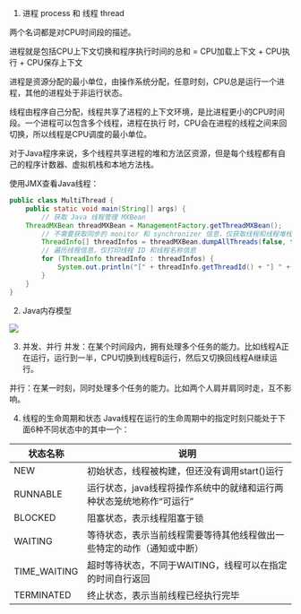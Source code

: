 1. 进程 process 和 线程 thread

两个名词都是对CPU时间段的描述。

进程就是包括CPU上下文切换和程序执行时间的总和 = CPU加载上下文 + CPU执行 + CPU保存上下文

进程是资源分配的最小单位，由操作系统分配，任意时刻，CPU总是运行一个进程，其他的进程处于非运行状态。

线程由程序自己分配，线程共享了进程的上下文环境，是比进程更小的CPU时间段。一个进程可以包含多个线程，进程在执行
时，CPU会在进程的线程之间来回切换，所以线程是CPU调度的最小单位。

对于Java程序来说，多个线程共享进程的堆和方法区资源，但是每个线程都有自己的程序计数器、虚拟机栈和本地方法栈。

使用JMX查看Java线程：
```java
public class MultiThread {
    public static void main(String[] args) {
        // 获取 Java 线程管理 MXBean
    ThreadMXBean threadMXBean = ManagementFactory.getThreadMXBean();
        // 不需要获取同步的 monitor 和 synchronizer 信息，仅获取线程和线程堆栈信息
        ThreadInfo[] threadInfos = threadMXBean.dumpAllThreads(false, false);
        // 遍历线程信息，仅打印线程 ID 和线程名称信息
        for (ThreadInfo threadInfo : threadInfos) {
            System.out.println("[" + threadInfo.getThreadId() + "] " + threadInfo.getThreadName());
        }
    }
}
```

2. Java内存模型
<img src='https://my-blog-to-use.oss-cn-beijing.aliyuncs.com/2019-3/JVM%E8%BF%90%E8%A1%8C%E6%97%B6%E6%95%B0%E6%8D%AE%E5%8C%BA%E5%9F%9F.png'>

3. 并发、并行
并发：在某个时间段内，拥有处理多个任务的能力。比如线程A正在运行，运行到一半，CPU切换到线程B运行，然后又切换回线程A继续运行。

并行：在某一时刻，同时处理多个任务的能力。比如两个人肩并肩同时走，互不影响。

4. 线程的生命周期和状态
Java线程在运行的生命周期中的指定时刻只能处于下面6种不同状态中的其中一个：

|状态名称|说明
|---|---|
|NEW|初始状态，线程被构建，但还没有调用start()运行|
|RUNNABLE|运行状态，java线程将操作系统中的就绪和运行两种状态笼统地称作“可运行”|
|BLOCKED|阻塞状态，表示线程阻塞于锁|
|WAITING|等待状态，表示当前线程需要等待其他线程做出一些特定的动作（通知或中断）|
|TIME_WAITING|超时等待状态，不同于WAITING，线程可以在指定的时间自行返回|
|TERMINATED|终止状态，表示当前线程已经执行完毕|

